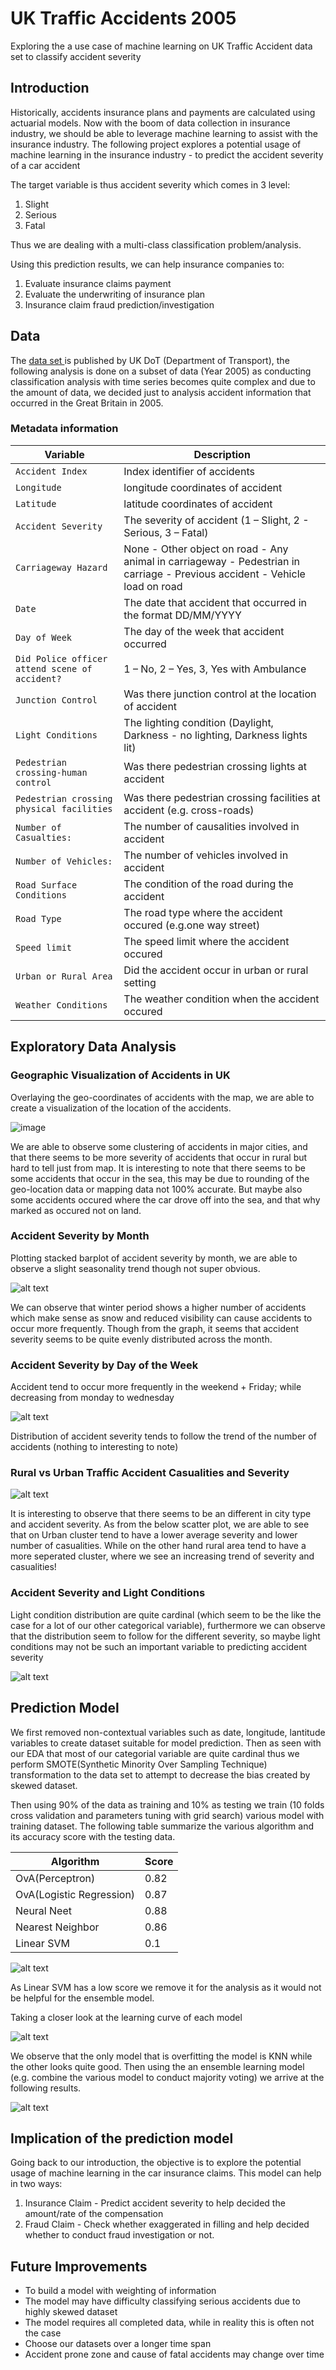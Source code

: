 # UK Traffic Accidents 2005 
Exploring the a use case of machine learning on UK Traffic Accident data set to classify accident severity

## Introduction
Historically, accidents insurance plans and payments are calculated using actuarial models. Now
with the boom of data collection in insurance industry, we should be able to leverage machine
learning to assist with the insurance industry.
The following project explores a potential usage of machine learning in the insurance industry - to predict the accident severity of a car accident

The target variable is thus accident severity which comes in 3 level:
1. Slight
2. Serious
3. Fatal

Thus we are dealing with a multi-class classification problem/analysis.

Using this prediction results, we can help insurance companies to:
1. Evaluate insurance claims payment
2. Evaluate the underwriting of insurance plan
3. Insurance claim fraud prediction/investigation

## Data 
The <a href = https://data.gov.uk/dataset/cb7ae6f0-4be6-4935-9277-47e5ce24a11f/road-safety-data> data set <a> is published by UK DoT (Department of Transport), the following analysis is done on a subset of data (Year 2005) as conducting classification analysis with time series becomes quite complex and due to the amount of data, we decided
just to analysis accident information that occurred in the Great Britain in 2005. 
 
 ### Metadata information
 | Variable | Description |
| --- | --- |
| `Accident Index` | Index identifier of accidents |
| `Longitude` | longitude coordinates of accident |
| `Latitude` | latitude coordinates of accident |
| `Accident Severity` | The severity of accident (1 – Slight, 2 - Serious, 3 – Fatal) |
| `Carriageway Hazard` | None - Other object on road - Any animal in carriageway - Pedestrian in carriage - Previous accident - Vehicle load on road    |
| `Date` | The date that accident that occurred in the format DD/MM/YYYY |
| `Day of Week` | The day of the week that accident occurred  |
| `Did Police officer attend scene of accident?` | 1 – No, 2 – Yes, 3, Yes with Ambulance  |
| `Junction Control` | Was there junction control at the location of accident  |
| `Light Conditions` | The lighting condition (Daylight, Darkness - no lighting, Darkness lights lit) |
| `Pedestrian crossing-human control` | Was there pedestrian crossing lights at accident |
| `Pedestrian crossing physical facilities` | Was there pedestrian crossing facilities at accident (e.g. cross-roads)  |
| `Number of Casualties:` | The number of causalities involved in accident |
| `Number of Vehicles:` | The number of vehicles involved in accident |
| `Road Surface Conditions` | The condition of the road during the accident  |
| `Road Type` | The road type where the accident occured (e.g.one way street)  |
| `Speed limit` | The speed limit where the accident occured  |
| `Urban or Rural Area` | Did the accident occur in urban or rural setting |
| `Weather Conditions` | The weather condition when the accident occured  |

## Exploratory Data Analysis

### Geographic Visualization of Accidents in UK
Overlaying the geo-coordinates of accidents with the map, we are able to create a visualization of
the location of the accidents. 

![image](./3_Diagrams/Uk_Accident_Graph.PNG)

We are able to observe some clustering of accidents in major cities,
and that there seems to be more severity of accidents that occur in rural but hard to tell just from
map. It is interesting to note that there seems to be some accidents that occur in the sea, this may be
due to rounding of the geo-location data or mapping data not 100% accurate. But maybe also
some accidents occured where the car drove off into the sea, and that why marked as occured not
on land.

### Accident Severity by Month
Plotting stacked barplot of accident severity by month, we are able to observe a slight seasonality
trend though not super obvious.

![alt text](./3_Diagrams/Accident_Severity_by_month.png)

We can observe that winter period shows a higher number of accidents which make sense as snow
and reduced visibility can cause accidents to occur more frequently. Though from the graph, it
seems that accident severity seems to be quite evenly distributed across the month.

### Accident Severity by Day of the Week
Accident tend to occur more frequently in the weekend + Friday; while decreasing from monday
to wednesday

![alt text](./3_Diagrams/Accident_Severity_by_weekday.png)

Distribution of accident severity tends to follow the trend of the number of accidents (nothing to
interesting to note)

### Rural vs Urban Traffic Accident Casualities and Severity

![alt text](./3_Diagrams/rural.png)

It is interesting to observe that there seems to be an different in city type and accident severity. As
from the below scatter plot, we are able to see that on Urban cluster tend to have a lower average
severity and lower number of casualities. While on the other hand rural area tend to have a more
seperated cluster, where we see an increasing trend of severity and casualities!

### Accident Severity and Light Conditions
Light condition distribution are quite cardinal (which seem to be the like the case for a lot of our
other categorical variable), furthermore we can observe that the distribution seem to follow for the
different severity, so maybe light conditions may not be such an important variable to predicting
accident severity

![alt text](3_Diagrams/light.png)

## Prediction Model

We first removed non-contextual variables such as date, longitude, lantitude variables to create dataset suitable for model prediction. Then as seen with our EDA that most of our categorial variable are quite cardinal thus we perform SMOTE(Synthetic Minority Over Sampling Technique) transformation to the data set to attempt to decrease the bias created by skewed dataset. 

Then using 90% of the data as training and 10% as testing we train (10 folds cross validation and parameters tuning with grid search) various model with training dataset. The following table summarize the various algorithm and its accuracy score with the testing data. 

 | Algorithm | Score |
| --- | --- |
| OvA(Perceptron) | 0.82 |
| OvA(Logistic Regression) | 0.87 |
| Neural Neet | 0.88 |
| Nearest Neighbor | 0.86 |
| Linear SVM | 0.1 |

![alt text](3_Diagrams/roc.png)

As Linear SVM has a low score we remove it for the analysis as it would not be helpful for the ensemble model.

Taking a closer look at the learning curve of each model

![alt text](3_Diagrams/validcurve.png)

We observe that the only model that is overfitting the model is KNN while the other looks quite good. Then using the an ensemble learning model (e.g. combine the various model to conduct majority voting) we arrive at the following results.

![alt text](3_Diagrams/results.png)

## Implication of the prediction model

Going back to our introduction, the objective is to explore the potential usage of machine learning in the car insurance claims. This model can help in two ways:
1) Insurance Claim - Predict accident severity to help decided the amount/rate of the compensation
2) Fraud Claim - Check whether exaggerated in filling and help decided whether to conduct fraud investigation or not.

## Future Improvements

- To build a model with weighting of information 
- The model may have difficulty classifying serious accidents due to highly skewed dataset
- The model requires all completed data, while in reality this is often not the case 
- Choose our datasets over a longer time span
- Accident prone zone and cause of fatal accidents may change over time



